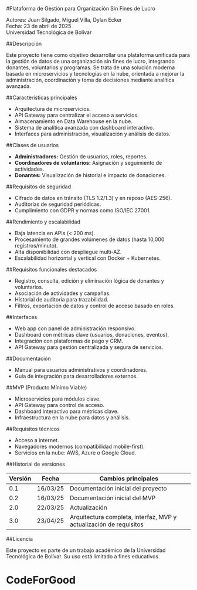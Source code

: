 #Plataforma de Gestión para Organización Sin Fines de Lucro
  
Autores: Juan Silgado, Miguel Villa, Dylan Ecker  
Fecha: 23 de abril de 2025  
Universidad Tecnológica de Bolívar

##Descripción

Este proyecto tiene como objetivo desarrollar una plataforma unificada para la gestión de datos de una organización sin fines de lucro, integrando donantes, voluntarios y programas. Se trata de una solución moderna basada en microservicios y tecnologías en la nube, orientada a mejorar la administración, coordinación y toma de decisiones mediante analítica avanzada.

##Características principales

- Arquitectura de microservicios.
- API Gateway para centralizar el acceso a servicios.
- Almacenamiento en Data Warehouse en la nube.
- Sistema de analítica avanzada con dashboard interactivo.
- Interfaces para administración, visualización y análisis de datos.

##Clases de usuarios

- **Administradores:** Gestión de usuarios, roles, reportes.
- **Coordinadores de voluntarios:** Asignación y seguimiento de actividades.
- **Donantes:** Visualización de historial e impacto de donaciones.

##Requisitos de seguridad

- Cifrado de datos en tránsito (TLS 1.2/1.3) y en reposo (AES-256).
- Auditorías de seguridad periódicas.
- Cumplimiento con GDPR y normas como ISO/IEC 27001.

##Rendimiento y escalabilidad

- Baja latencia en APIs (< 200 ms).
- Procesamiento de grandes volúmenes de datos (hasta 10,000 registros/minuto).
- Alta disponibilidad con despliegue multi-AZ.
- Escalabilidad horizontal y vertical con Docker + Kubernetes.

##Requisitos funcionales destacados

- Registro, consulta, edición y eliminación lógica de donantes y voluntarios.
- Asociación de actividades y campañas.
- Historial de auditoría para trazabilidad.
- Filtros, exportación de datos y control de acceso basado en roles.

##Interfaces

- Web app con panel de administración responsivo.
- Dashboard con métricas clave (usuarios, donaciones, eventos).
- Integración con plataformas de pago y CRM.
- API Gateway para gestión centralizada y segura de servicios.

##Documentación

- Manual para usuarios administrativos y coordinadores.
- Guía de integración para desarrolladores externos.

##MVP (Producto Mínimo Viable)

- Microservicios para módulos clave.
- API Gateway para control de acceso.
- Dashboard interactivo para métricas clave.
- Infraestructura en la nube para datos y análisis.

##Requisitos técnicos

- Acceso a internet.
- Navegadores modernos (compatibilidad mobile-first).
- Servicios en la nube: AWS, Azure o Google Cloud.

##Historial de versiones

| Versión | Fecha       | Cambios principales                                           |
|---------|-------------|---------------------------------------------------------------|
| 0.1     | 16/03/25    | Documentación inicial del proyecto                            |
| 0.2     | 16/03/25    | Documentación inicial del MVP                                 |
| 2.0     | 22/03/25    | Actualización                                                 |
| 3.0     | 23/04/25    | Arquitectura completa, interfaz, MVP y actualización de requisitos |

##Licencia

Este proyecto es parte de un trabajo académico de la Universidad Tecnológica de Bolívar. Su uso está limitado a fines educativos.

# CodeForGood
